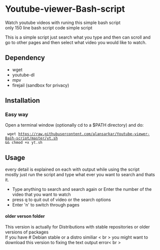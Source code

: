 # Youtube-viewer-Bash-script

Watch youtube videos with runing this simple bash script <br>
only 150 line bash script code simple script 

This is a simple script just search what you type and then can scroll and  <br>
go to other pages and  then select what  video you would like to watch.

## Dependency 
* wget <br>
* youtube-dl <br>
* mpv <br>
* firejail (sandbox for privacy) <br>

## Installation
### Easy way

Open a terminal window (optionally cd to a $PATH directory) and do: <br >

<code> wget https://raw.githubusercontent.com/alansarkar/Youtube-viewer-Bash-script/master/yt.sh && chmod +x yt.sh </code >

## Usage
every detail is explained on  each with output while using the script <br>
mostly just run the script and type what ever you want to search and thats it.
* Type anything to search and search again or Enter the number of the video that you want to watch
* press q to quit out of video or the search options
* Enter 'n' to switch through pages

#### older verson folder
This version is actually for Distributions  with stable repositories or older versions of packages <br >
If you have # Debian stable or a distro similiar < br >
you might want to download this version to fixing the text output error< br >
